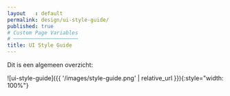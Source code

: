 ```yaml
---
layout   : default
permalink: design/ui-style-guide/
published: true
# Custom Page Variables
# ─────────────────────
title: UI Style Guide
---
```


Dit is een algemeen overzicht:

![ui-style-guide]({{ '/images/style-guide.png' | relative_url }}){:style="width: 100%"}